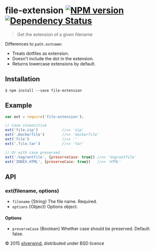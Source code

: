 # file-extension [![NPM version](https://img.shields.io/npm/v/file-extension.svg?style=flat)](https://www.npmjs.org/package/file-extension) [![Dependency Status](http://img.shields.io/david/silverwind/file-extension.svg?style=flat)](https://david-dm.org/silverwind/file-extension)
> Get the extension of a given filename

Differences to `path.extname`:

* Treats dotfiles as extension.
* Doesn't include the dot in the extension.
* Returns lowercase extensions by default.

## Installation
```
$ npm install --save file-extension
```
## Example
```js
var ext = require('file-extension');

// Case insensitive
ext('file.zip')           //=> 'zip'
ext('.Dockerfile')        //=> 'dockerfile'
ext('file')               //=> ''
ext('.file.tar')          //=> 'tar'

// Or with case preserved
ext('.Vagrantfile', {preserveCase: true}) //=> 'Vagrantfile'
ext('INDEX.HTML', {preserveCase: true})   //=> 'HTML'
```

## API
### ext(filename, options)
- `filename` {String} The file name. Required.
- `options` {Object} Options object.

#### Options
- `preserveCase` {Boolean} Whether case should be preserved. Default: false.

© 2015 [silverwind](https://github.com/silverwind), distributed under BSD licence
